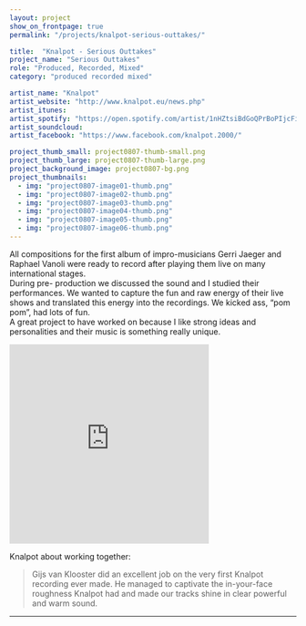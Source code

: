 ```yaml
---
layout: project
show_on_frontpage: true
permalink: "/projects/knalpot-serious-outtakes/"

title:  "Knalpot - Serious Outtakes"
project_name: "Serious Outtakes"
role: "Produced, Recorded, Mixed"
category: "produced recorded mixed"

artist_name: "Knalpot"
artist_website: "http://www.knalpot.eu/news.php"
artist_itunes: 
artist_spotify: "https://open.spotify.com/artist/1nHZtsiBdGoQPrBoPIjcFi"
artist_soundcloud: 
artist_facebook: "https://www.facebook.com/knalpot.2000/"

project_thumb_small: project0807-thumb-small.png
project_thumb_large: project0807-thumb-large.png
project_background_image: project0807-bg.png
project_thumbnails:
  - img: "project0807-image01-thumb.png"
  - img: "project0807-image02-thumb.png"
  - img: "project0807-image03-thumb.png"
  - img: "project0807-image04-thumb.png"
  - img: "project0807-image05-thumb.png"
  - img: "project0807-image06-thumb.png"
---
```


All compositions for the first album of impro-musicians Gerri Jaeger and Raphael Vanoli were ready to record after playing them live on many international stages.<br />
During pre- production we discussed the sound and I studied their performances. We wanted to capture the fun and raw energy of their live shows and translated this energy into the recordings. We kicked ass, “pom pom”, had lots of fun.<br />
A great project to have worked on because I like strong ideas and personalities and their music is something really unique.

<iframe style="border: 0; width: 350px; height: 350px;" src="https://bandcamp.com/EmbeddedPlayer/album=3252295011/size=large/bgcol=ffffff/linkcol=0687f5/minimal=true/transparent=true/" seamless><a href="http://knalpot.bandcamp.com/album/serious-outtakes" >Serious Outtakes by Knalpot</a></iframe>

Knalpot about working together:
<blockquote>
<p>Gijs van Klooster did an excellent job on the very first Knalpot recording ever made. He managed to captivate the in-your-face roughness Knalpot had and made our tracks shine in clear powerful and warm sound.</p>
</blockquote>

---